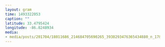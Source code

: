 ```yaml
---
layout: gram
time: 1493322053
caption: ""
latitude: 33.4795424
longitude: -86.8248934
media:
- media/posts/201704/18011686_214684705690265_3938293476365434880_n_17857240084143746.jpg
---
```

